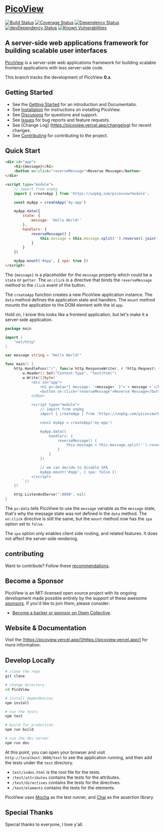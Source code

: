 [PicoView](https://picoview.vercel.app/)
=======================================
[![Build Status](https://travis-ci.org/Judeadeniji/PicoView.svg?branch=master)](https://travis-ci.org/Judeadeniji/PicoView)
[![Coverage Status](https://coveralls.io/repos/github/Judeadeniji/PicoView/badge.svg?branch=master)](https://coveralls.io/github/Judeadeniji/PicoView?branch=master)
[![Dependency Status](https://david-dm.org/Judeadeniji/PicoView.svg)](https://david-dm.org/Judeadeniji/PicoView)
[![devDependency Status](https://david-dm.org/Judeadeniji/PicoView/dev-status.svg)](https://david-dm.org/Judeadeniji/PicoView#info=devDependencies)
[![Known Vulnerabilities](https://snyk.io/test/github/Judeadeniji/PicoView/badge.svg)](https://snyk.io/test/github/Judeadeniji/PicoView)

A server-side web applications framework for building scalable user interfaces
------------------------------------------------------------------------------

[PicoView](https://picoview.vercel.app/) is a server-side web applications framework for building scalable frontend applications with less server-side code.

This branch tracks the development of PicoView **0.x**.


Getting Started
---------------
- See the [Getting Started](https://picoview.vercel.app/) for an introduction and Documentatio.
- See [Installation](https://picoview.vercel.app/installation) for instructions on installing PicoView.
- See [Discusions](https://github.com/Judeadeniji/PicoView/discussions) for questions and support.
- See [Issues](https://github.com/Judeadeniji/PicoView/issues) for bug reports and feature requests.
- See [Change Log] (https://picoview.vercel.app/changelog) for recent changes.
- See [Contributing](https://picoview.vercel.app/contributing) for contributing to the project.

Quick Start
-----------
```html
<div id="app">
    <h1>{message}</h1>
    <button on:click="reverseMessage">Reverse Message</button>
</div>

<script type="module">
    // import from unpkg
    import { createApp } from 'https://unpkg.com/picoview?module';

    const myApp = createApp('my-app')

    myApp.data({
        state: {
            message: 'Hello World!'
        },
        handlers: {
            reverseMessage() {
                this.message = this.message.split('').reverse().join('')
            }
        }
    })

    myApp.mount('#app', { spa: true })
</script>
```
The `{message}` is a placeholder for the `message` property which could be a `state` or `getter`. The `on:click` is a directive that binds the `reverseMessage` method to the `click` event of the button.

The `createApp` function creates a new PicoView application instance. The `data` method defines the application state and handlers. The `mount` method mounts the application to the DOM element with the id `app`.

Hold on, I know this looks like a frontend application, but let's make it a server-side application.

```go
package main

import (
    "net/http"
)

var message string = "Hello World!"

func main() {
    http.HandleFunc("/", func(w http.ResponseWriter, r *http.Request) {
        w.Header().Set("Content-Type", "text/html")
        w.Write([]byte(`
            <div id="app">
                <h1 pv:data="{ message: `+message+` }">`+ message +`</h1>
                <button on:click="reverseMessage">Reverse Message</button>
            </div>

            <script type="module">
                // import from unpkg
                import { createApp } from 'https://unpkg.com/picoview?module';

                const myApp = createApp('my-app')

                myApp.data({
                    handlers: {
                        reverseMessage() {
                            this.message = this.message.split('').reverse().join('')
                        }
                    }
                })

                // we can decide to disable SPA
                myApp.mount('#app', { spa: false })
            </script>
        `))
    })

    http.ListenAndServe(":8080", nil)
}
```
The `pv:data` tells PicoView to use the `message` variable as the `message` state, that's why the message state was not defined in the `data` method. The `on:click` directive is still the same, but the `mount` method now has the `spa` option set to `false`.

The `spa` option only enables client side routing, and related features. It does not affect the server-side rendering.

contributing
------------
Want to contribute? Follow these [recommendations](https://picoview.vercel.app/contributing).

Become a Sponsor
----------------
PicoView is an MIT-licensed open source project with its ongoing development made possible entirely by the support of these awesome [sponsors](https://picoview.vercel.app/sponsors). If you'd like to join them, please consider:

- [Become a backer or sponsor on Open Collective](https://opencollective.com/picoview).

Website & Documentation
-----------------------
Visit the [https://picoview.vercel.app/](https://picoview.vercel.app/) for more information.


Develop Locally
---------------
```bash
# clone the repo
git clone

# change directory
cd PicoView

# install dependencies
npm install

# run the tests
npm test

# build for production
npm run build

# run the dev server
npm run dev
```

At this point, you can open your browser and visit `http://localhost:3000/test` to see the application running, and then add the tests under the `test` directory.
- `test/index.html` is the root file for the tests.
- `/test/attributes` contains the tests for the attributes.
- `/test/directives` contains the tests for the directives.
- `/test/elements` contains the tests for the elements.

PicoView uses [Mocha](https://mochajs.org/) as the test runner, and [Chai](https://www.chaijs.com/) as the assertion library.

Special Thanks
--------------
Special thanks to everyone, I love y'all.